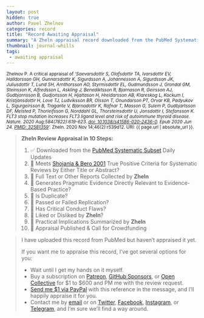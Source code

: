 ```yaml
---
layout: post
hidden: true
author: Pavel Zhelnov
categories: record
title: "Record Awaiting Appraisal"
summary: "A Zheln appraisal record downloaded from the PubMed Systematic Subset daily updates."
thumbnail: journal-whills
tags:
 - awaiting appraisal
---
```


<small id="citation">Zhelnov P. A critical appraisal of _‘Saevarsdottir S, Olafsdottir TA, Ivarsdottir EV, Halldorsson GH, Gunnarsdottir K, Sigurdsson A, Johannesson A, Sigurdsson JK, Juliusdottir T, Lund SH, Arnthorsson AO, Styrmisdottir EL, Gudmundsson J, Grondal GM, Steinsson K, Alfredsson L, Askling J, Benediktsson R, Bjarnason R, Geirsson AJ, Gudbjornsson B, Gudjonsson H, Hjaltason H, Hreidarsson AB, Klareskog L, Kockum I, Kristjansdottir H, Love TJ, Ludviksson BR, Olsson T, Onundarson PT, Orvar KB, Padyukov L, Sigurgeirsson B, Tragante V, Bjarnadottir K, Rafnar T, Masson G, Sulem P, Gudbjartsson DF, Melsted P, Thorleifsson G, Norddahl GL, Thorsteinsdottir U, Jonsdottir I, Stefansson K. FLT3 stop mutation increases FLT3 ligand level and risk of autoimmune thyroid disease. Nature. 2020 Aug;584(7822):619-623. [doi: 10.1038/s41586-020-2436-0](https://doi.org/10.1038/s41586-020-2436-0). Epub 2020 Jun 24. [PMID: 32581359](https://pubmed.gov/32581359)’._ Zheln. 2020 Nov 14;46(2):r539d12. URI: {{ page.url | absolute_url }}.</small>

> **Zheln Review Appraisal in 10 Steps:**
>
> 1. ✅ Downloaded from the [PubMed Systematic Subset](https://github.com/p1m-ortho/qs-global-ortho-search-queries/blob/global-sr-query/README.md) Daily Updates
> 2. 🔄 Meets [Shojania & Bero 2001](https://www.researchgate.net/publication/11820967_Taking_Advantage_of_the_Explosion_of_Systematic_Reviews_An_Efficient_MEDLINE_Search_Strategy) True Positive Criteria for Systematic Reviews by Either Title or Abstract?
> 3. 🔄 Full Text or Other Reports Collected by **Zheln**
> 4. 🔄 Generates Pragmatic Evidence Directly Relevant to Evidence-Based Practice?
> 5. 🔄 Is Duplicate?
> 6. 🔄 Passed or Failed Replication?
> 7. 🔄 Has Critical Conduct Flaws?
> 8. 🔄 Liked or Disliked by **Zheln**?
> 9. 🔄 Practical Implications Summarized by **Zheln**
> 10. 🔄 Appraisal Published & Call for Crowdfunding

> I have uploaded this record from PubMed but haven’t appraised it yet.
>
> If you want me to appraise this record, I’ve got several options for you:
> * Wait until I get my hands on it myself.
> * Buy a subscription on [Patreon](https://patreon.com/zheln), [GitHub Sponsors](https://github.com/sponsors/drzhelnov), or [Open Collective](https://opencollective.com/zheln) for $1 to $600 and PM me with the review request.
> * [Send me $1 via PayPal](https://paypal.me/pjelnov) with this reference in the message, and I’ll happily appraise it for you.
> * Contact me by [email](mailto:pavel@zheln.com) or on [Twitter](https://twitter.com/drzhelnov), [Facebook](https://facebook.com/drzhelnov), [Instagram](https://instagram.com/igzheln), or [Telegram](https://t.me/drzhelnov), and I’m sure we’ll find a way around.
